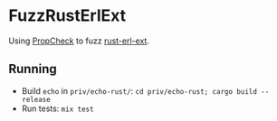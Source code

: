 # FuzzRustErlExt

Using [PropCheck](https://github.com/alfert/propcheck) to fuzz [rust-erl-ext](https://github.com/seriyps/rust-erl-ext).

## Running

- Build `echo` in `priv/echo-rust/`: `cd priv/echo-rust; cargo build --release`
- Run tests: `mix test`
